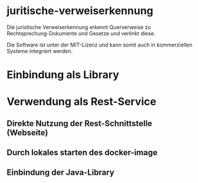 # juritische-verweiserkennung
Die juristische Verweiserkennung erkennt Querverweise zu Rechtsprechung-Dokumente und Gesetze und verlinkt diese.

Die Software ist unter der MIT-Lizenz und kann somit auch in kommerziellen Systeme integriert werden.


# Einbindung als Library


# Verwendung als Rest-Service

## Direkte Nutzung der Rest-Schnittstelle (Webseite)
## Durch lokales starten des docker-image
## Einbindung der Java-Library
